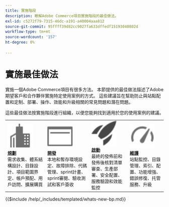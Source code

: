 ```yaml
---
title: 實施階段
description: 瞭解Adobe Commerce項目實施階段的最佳做法。
exl-id: c5272f79-7315-46dc-a191-a40004aaa812
source-git-commit: 95ffff39d82cc9027fa633dffedf15193040802d
workflow-type: tm+mt
source-wordcount: '157'
ht-degree: 0%

---
```


# 實施最佳做法

實施一個Adobe Commerce項目有很多方法。 本節提供的最佳做法描述了Adobe期望客戶和合作夥伴實施特定使用案例的方式。 這些建議旨在幫助防止與站點配置和定制、部署、操作、效能和升級相關的常見問題和潛在問題。

這些最佳做法按實施階段進行組織，以便您能夠找到適用於您的使用案例的建議。

<table style="table-layout:fixed">
<tr>
  <td>
    <a href="planning/overview.md">
    <img alt="規劃" src="../../assets/icons/enterprise.svg" width="80" height="80"/>
    </a>
    <div>
    <a href="planning/overview.md"><strong>規劃</strong></a>
    </div>
    需求收集、體系結構設計、目錄設計、項目範圍界定、帳戶預配、用戶訪問、擴展購買
    <br>
  </td>
  <td>
    <a href="development/overview.md">
      <img alt="開發" src="../../assets/icons/page-rule.svg" width="80" height="80">
    </a>
    <div>
    <a href="development/overview.md"><strong>開發</strong></a>
    </div>
    本地和暫存環境設定、故障排除、代碼管理、sprint計畫、sprint審閱、驗收測試和客戶簽收
    <br>
  </td>
  <td>
    <a href="launch/overview.md">
      <img alt="啟動" src="../../assets/icons/launch.svg" width="80" height="80">
    </a>
    <div>
    <a href="launch/overview.md"><strong>啟動</strong></a>
    </div>
    最終的發佈前和發佈後核對清單審查、生產部署、安全配置、服務驗證和效能監控  
    <br>
  </td>
  <td>
    <a href="maintenance/overview.md">
      <img alt="維護" src="../../assets/icons/gauge.svg" width="80" height="80">
    </a>
    <div>
    <a href="maintenance/overview.md"><strong>維護</strong></a>
    </div>
    站點監控、目錄管理、索引、配置、功能增強、錯誤修復、托管服務、升級   
    <br>
  </td>
</tr>
</table>

{{$include /help/_includes/templated/whats-new-bp.md}}
